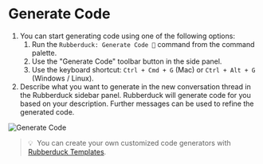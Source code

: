 # Generate Code

1. You can start generating code using one of the following options:
   1. Run the `Rubberduck: Generate Code 💬` command from the command palette.
   1. Use the "Generate Code" toolbar button in the side panel.
   1. Use the keyboard shortcut: `Ctrl + Cmd + G` (Mac) or `Ctrl + Alt + G` (Windows / Linux).
2. Describe what you want to generate in the new conversation thread in the Rubberduck sidebar panel. Rubberduck will generate code for you based on your description. Further messages can be used to refine the generated code.

![Generate Code](https://raw.githubusercontent.com/rubberduck-ai/rubberduck-vscode/main/app/vscode/asset/media/screenshot-generate-code.gif)

> 💡&nbsp;&nbsp;You can create your own customized code generators with [Rubberduck Templates](https://github.com/rubberduck-ai/rubberduck-vscode/blob/main/doc/rubberduck-templates.md).
